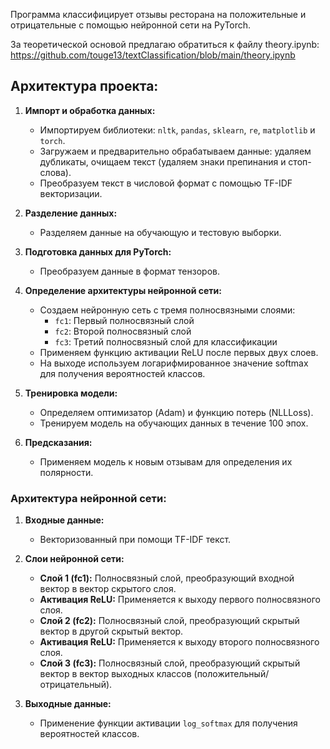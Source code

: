 Программа классифицирует отзывы ресторана на положительные и отрицательные с помощью нейронной сети на PyTorch.

За теоретической основой предлагаю обратиться к файлу theory.ipynb: https://github.com/touge13/textClassification/blob/main/theory.ipynb

## Архитектура проекта:

1. **Импорт и обработка данных:**
   - Импортируем библиотеки: `nltk`, `pandas`, `sklearn`, `re`, `matplotlib` и `torch`.
   - Загружаем и предварительно обрабатываем данные: удаляем дубликаты, очищаем текст (удаляем знаки препинания и стоп-слова).
   - Преобразуем текст в числовой формат с помощью TF-IDF векторизации.

2. **Разделение данных:**
   - Разделяем данные на обучающую и тестовую выборки.

3. **Подготовка данных для PyTorch:**
   - Преобразуем данные в формат тензоров.

4. **Определение архитектуры нейронной сети:**
   - Создаем нейронную сеть с тремя полносвязными слоями:
     - `fc1`: Первый полносвязный слой
     - `fc2`: Второй полносвязный слой
     - `fc3`: Третий полносвязный слой для классификации
   - Применяем функцию активации ReLU после первых двух слоев.
   - На выходе используем логарифмированное значение softmax для получения вероятностей классов.

5. **Тренировка модели:**
   - Определяем оптимизатор (Adam) и функцию потерь (NLLLoss).
   - Тренируем модель на обучающих данных в течение 100 эпох.

6. **Предсказания:**
   - Применяем модель к новым отзывам для определения их полярности.

### Архитектура нейронной сети:

1. **Входные данные:**
   - Векторизованный при помощи TF-IDF текст.

2. **Слои нейронной сети:**
   - **Слой 1 (fc1):** Полносвязный слой, преобразующий входной вектор в вектор скрытого слоя.
   - **Активация ReLU:** Применяется к выходу первого полносвязного слоя.
   - **Слой 2 (fc2):** Полносвязный слой, преобразующий скрытый вектор в другой скрытый вектор.
   - **Активация ReLU:** Применяется к выходу второго полносвязного слоя.
   - **Слой 3 (fc3):** Полносвязный слой, преобразующий скрытый вектор в вектор выходных классов (положительный/отрицательный).

3. **Выходные данные:**
   - Применение функции активации `log_softmax` для получения вероятностей классов.
